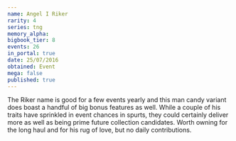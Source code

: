 ```yaml
---
name: Angel I Riker
rarity: 4
series: tng
memory_alpha:
bigbook_tier: 8
events: 26
in_portal: true
date: 25/07/2016
obtained: Event
mega: false
published: true
---
```


The Riker name is good for a few events yearly and this man candy variant does boast a handful of big bonus features as well. While a couple of his traits have sprinkled in event chances in spurts, they could certainly deliver more as well as being prime future collection candidates. Worth owning for the long haul and for his rug of love, but no daily contributions.
